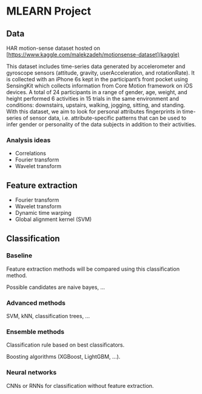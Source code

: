 # MLEARN Project

## Data

HAR motion-sense dataset hosted on [https://www.kaggle.com/malekzadeh/motionsense-dataset](kaggle)

This dataset includes time-series data generated by accelerometer and gyroscope
sensors (attitude, gravity, userAcceleration, and rotationRate). It is collected
with an iPhone 6s kept in the participant’s front pocket using SensingKit which
collects information from Core Motion framework on iOS devices. A total of 24
participants in a range of gender, age, weight, and height performed 6 activities in
15 trials in the same environment and conditions: downstairs, upstairs, walking,
jogging, sitting, and standing. With this dataset, we aim to look for personal
attributes fingerprints in time-series of sensor data, i.e. attribute-specific patterns
that can be used to infer gender or personality of the data subjects in addition
to their activities.

### Analysis ideas

* Correlations
* Fourier transform
* Wavelet transform

## Feature extraction

* Fourier transform
* Wavelet transform
* Dynamic time warping
* Global alignment kernel (SVM)

## Classification

### Baseline

Feature extraction methods will be compared using this classification method.

Possible candidates are naive bayes, ...

### Advanced methods

SVM, kNN, classification trees, ...

### Ensemble methods

Classification rule based on best classificators.

Boosting algorithms (XGBoost, LightGBM, ...).

### Neural networks

CNNs or RNNs for classification without feature extraction.

